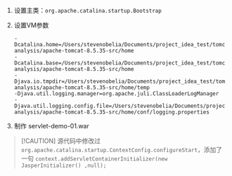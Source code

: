 1. 设置主类：`org.apache.catalina.startup.Bootstrap`
2. 设置VM参数

   ```properties
   -Dcatalina.home=/Users/stevenobelia/Documents/project_idea_test/tomcat-analysis/apache-tomcat-8.5.35-src/home
   -Dcatalina.base=/Users/stevenobelia/Documents/project_idea_test/tomcat-analysis/apache-tomcat-8.5.35-src/home
   -Djava.io.tmpdir=/Users/stevenobelia/Documents/project_idea_test/tomcat-analysis/apache-tomcat-8.5.35-src/home/temp
   -Djava.util.logging.manager=org.apache.juli.ClassLoaderLogManager
   -Djava.util.logging.config.file=/Users/stevenobelia/Documents/project_idea_test/tomcat-analysis/apache-tomcat-8.5.35-src/home/conf/logging.properties
   ```

3. 制作 servlet-demo-01.war


> [!CAUTION] 源代码中修改过 `org.apache.catalina.startup.ContextConfig.configureStart`，添加了一句 `context.addServletContainerInitializer(new JasperInitializer() ,null);`